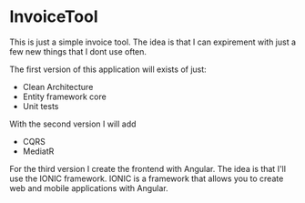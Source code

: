 # InvoiceTool

This is just a simple invoice tool. The idea is that I can expirement with just a few new things that I dont use often. 

The first version of this application will exists of just:
- Clean Architecture
- Entity framework core
- Unit tests

With the second version I will add 
- CQRS 
- MediatR

For the third version I create the frontend with Angular. The idea is that I'll use the IONIC framework. IONIC is a framework that allows you to create web and mobile applications with Angular.